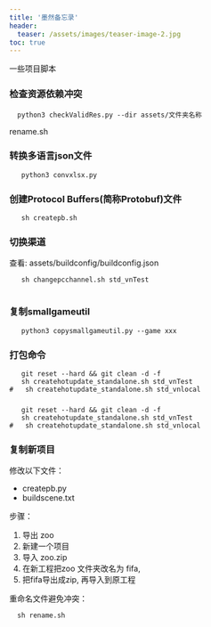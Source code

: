 ```yaml
---
title: '墨然备忘录'
header:
  teaser: /assets/images/teaser-image-2.jpg
toc: true
---
```


一些项目脚本

### 检查资源依赖冲突

```shell
  python3 checkValidRes.py --dir assets/文件夹名称
```

rename.sh

### 转换多语言json文件

```shell
   python3 convxlsx.py
```

### 创建Protocol Buffers(简称Protobuf)文件

```shell
   sh createpb.sh
```

### 切换渠道
查看: assets/buildconfig/buildconfig.json
```shell
   sh changepcchannel.sh std_vnTest
  
```

### 复制smallgameutil

```shell
   python3 copysmallgameutil.py --game xxx
```

### 打包命令

```shell
   git reset --hard && git clean -d -f 
   sh createhotupdate_standalone.sh std_vnTest
#   sh createhotupdate_standalone.sh std_vnlocal
```

###       

```shell
   git reset --hard && git clean -d -f 
   sh createhotupdate_standalone.sh std_vnTest
#   sh createhotupdate_standalone.sh std_vnlocal
```

### 复制新项目

修改以下文件：

- createpb.py
- buildscene.txt

步骤：

1. 导出 zoo
2. 新建一个项目
3. 导入 zoo.zip
4. 在新工程把zoo 文件夹改名为 fifa,
5. 把fifa导出成zip, 再导入到原工程

重命名文件避免冲突：

```shell
  sh rename.sh
```

